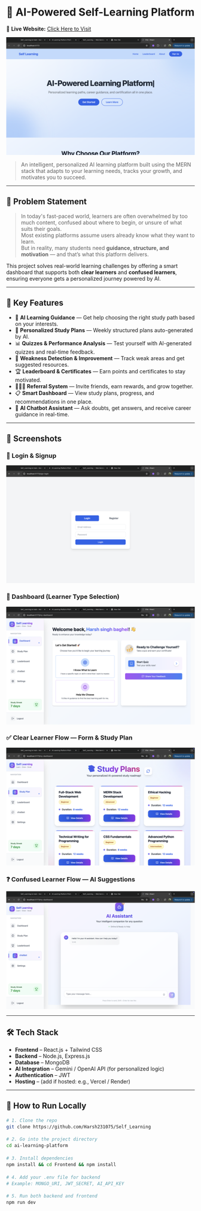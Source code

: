 # 🚀 AI-Powered Self-Learning Platform  

🔗 **Live Website:** [Click Here to Visit](https://self-learning-4xv7.vercel.app/)

![Banner](./Frontend/public/home.png)

> An intelligent, personalized AI learning platform built using the MERN stack that adapts to your learning needs, tracks your growth, and motivates you to succeed.

---

## 🧩 Problem Statement

> In today's fast-paced world, learners are often overwhelmed by too much content, confused about where to begin, or unsure of what suits their goals.  
> Most existing platforms assume users already know what they want to learn.  
> But in reality, many students need **guidance, structure, and motivation** — and that’s what this platform delivers.

This project solves real-world learning challenges by offering a smart dashboard that supports both **clear learners** and **confused learners**, ensuring everyone gets a personalized journey powered by AI.

---

## 🌟 Key Features

- 🤖 **AI Learning Guidance** — Get help choosing the right study path based on your interests.
- 📆 **Personalized Study Plans** — Weekly structured plans auto-generated by AI.
- 📊 **Quizzes & Performance Analysis** — Test yourself with AI-generated quizzes and real-time feedback.
- 🧠 **Weakness Detection & Improvement** — Track weak areas and get suggested resources.
- 🏆 **Leaderboard & Certificates** — Earn points and certificates to stay motivated.
- 🧑‍🤝‍🧑 **Referral System** — Invite friends, earn rewards, and grow together.
- 📋 **Smart Dashboard** — View study plans, progress, and recommendations in one place.
- 💬 **AI Chatbot Assistant** — Ask doubts, get answers, and receive career guidance in real-time.

---

## 📸 Screenshots



### 🔐 Login & Signup
![Login](./Frontend/public/login.png)

### 🧠 Dashboard (Learner Type Selection)
![Dashboard](./Frontend/public/dashboard.png)

### ✅ Clear Learner Flow — Form & Study Plan
![Study section](./Frontend/public/path.png)

### ❓ Confused Learner Flow — AI Suggestions
![Chat Bot](./Frontend/public/chat.png)

---

## 🛠️ Tech Stack

- **Frontend** – React.js + Tailwind CSS  
- **Backend** – Node.js, Express.js  
- **Database** – MongoDB  
- **AI Integration** – Gemini / OpenAI API (for personalized logic)  
- **Authentication** – JWT  
- **Hosting** – (add if hosted: e.g., Vercel / Render)

---

## 🧪 How to Run Locally

```bash
# 1. Clone the repo
git clone https://github.com/Harsh231075/Self_Learning

# 2. Go into the project directory
cd ai-learning-platform

# 3. Install dependencies
npm install && cd Frontend && npm install

# 4. Add your .env file for backend
# Example: MONGO_URI, JWT_SECRET, AI_API_KEY

# 5. Run both backend and frontend
npm run dev


